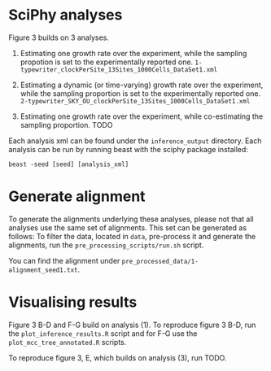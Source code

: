 

# SciPhy analyses

Figure 3 builds on 3 analyses.

1) Estimating one growth rate over the experiment, while the sampling propotion is set to the experimentally reported one.
`1-typewriter_clockPerSite_13Sites_1000Cells_DataSet1.xml`

2) Estimating a dynamic (or time-varying) growth rate over the experiment, while the sampling proportion is set to the experimentally reported one.
`2-typewriter_SKY_OU_clockPerSite_13Sites_1000Cells_DataSet1.xml`

3) Estimating one growth rate over the experiment, while co-estimating the sampling proportion. TODO

Each analysis xml can be found under the `inference_output` directory. Each analysis can be run by running beast with the sciphy package installed:

`beast -seed [seed] [analysis_xml]`

# Generate alignment

To generate the alignments underlying these analyses, please not that all analyses use the same set of alignments. This set can be generated as follows: To filter the data, located in `data`, pre-process it and generate the alignments, run the `pre_processing_scripts/run.sh` script.

You can find the alignment under `pre_processed_data/1-alignment_seed1.txt`. 

# Visualising results

Figure 3 B-D and F-G build on analysis (1). 
To reproduce figure 3 B-D, run the `plot_inference_results.R` script and for F-G use the `plot_mcc_tree_annotated.R` scripts.

To reproduce figure 3, E, which builds on analysis (3), run TODO.
